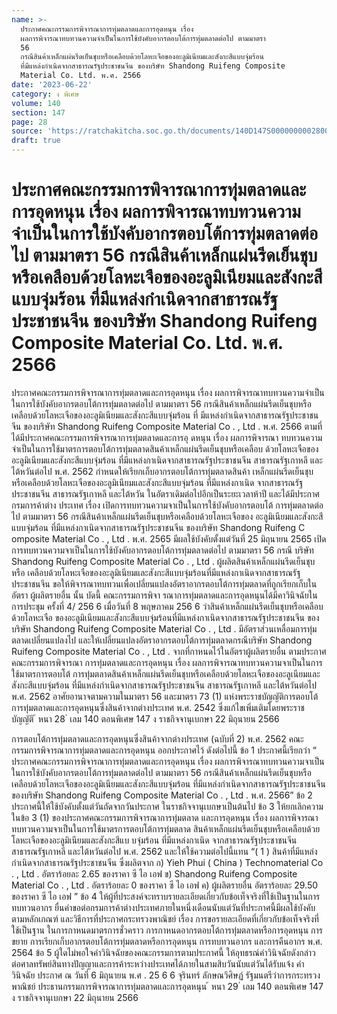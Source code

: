 ```yaml
---
name: >-
  ประกาศคณะกรรมการพิจารณาการทุ่มตลาดและการอุดหนุน เรื่อง
  ผลการพิจารณาทบทวนความจำเป็นในการใช้บังคับอากรตอบโต้การทุ่มตลาดต่อไป ตามมาตรา
  56
  กรณีสินค้าเหล็กแผ่นรีดเย็นชุบหรือเคลือบด้วยโลหะเจือของอะลูมิเนียมและสังกะสีแบบจุ่มร้อน
  ที่มีแหล่งกำเนิดจากสาธารณรัฐประชาชนจีน ของบริษัท Shandong Ruifeng Composite
  Material Co. Ltd. พ.ศ. 2566
date: '2023-06-22'
category: ง พิเศษ
volume: 140
section: 147
page: 28
source: 'https://ratchakitcha.soc.go.th/documents/140D147S0000000002800.pdf'
draft: true
---
```


# ประกาศคณะกรรมการพิจารณาการทุ่มตลาดและการอุดหนุน เรื่อง ผลการพิจารณาทบทวนความจำเป็นในการใช้บังคับอากรตอบโต้การทุ่มตลาดต่อไป ตามมาตรา 56 กรณีสินค้าเหล็กแผ่นรีดเย็นชุบหรือเคลือบด้วยโลหะเจือของอะลูมิเนียมและสังกะสีแบบจุ่มร้อน ที่มีแหล่งกำเนิดจากสาธารณรัฐประชาชนจีน ของบริษัท Shandong Ruifeng Composite Material Co. Ltd. พ.ศ. 2566

ประกาศคณะกรรมการพิจารณาการทุ่มตลาดและการอุดหนุน เรื่อง ผลการพิจารณาทบทวนความจำเป็นในการใช้บังคับอากรตอบโต้การทุ่มตลาดต่อไป ตามมาตรา 56 กรณีสินค้าเหล็กแผ่นรีดเย็นชุบหรือเคลือบด้วยโลหะเจือของอะลูมิเนียมและสังกะสีแบบจุ่มร้อน ที่ มีแหล่งกำเนิดจากสาธารณรัฐประชาชนจีน ของบริษัท Shandong Ruifeng Composite Material Co . , Ltd . พ.ศ. 2566 ตามที่ได้มีประกาศคณะกรรมการพิจารณาการทุ่มตลาดและการอุ ดหนุน เรื่อง ผลการพิจารณา ทบทวนความจำเป็นในการใช้มาตรการตอบโต้การทุ่มตลาดสินค้าเหล็กแผ่นรีดเย็นชุบหรือเคลือบ ด้วยโลหะเจือของอะลูมิเนียมและสังกะสีแบบจุ่มร้อน ที่มีแหล่งกาเนิดจากสาธารณรัฐประชาชนจีน สาธารณรัฐเกาหลี และไต้หวันต่อไป พ.ศ. 2562 กำหนดให้เรียกเก็บอากรตอบโต้การทุ่มตลาดสินค้า เหล็กแผ่นรีดเย็นชุบหรือเคลือบด้วยโลหะเจือของอะลูมิเนียมและสังกะสีแบบจุ่มร้อน ที่มีแหล่งกาเนิด จากสาธารณรัฐประชาชนจีน สาธารณรัฐเกาหลี และไต้หวัน ในอัตราเดิมต่อไปอีกเป็นระยะเวลาห้าปี และได้มีประกาศกรมการค้าต่าง ประเทศ เรื่อง เปิดการทบทวนความจาเป็นในการใช้บังคับอากรตอบโต้ การทุ่มตลาดต่อไป ตามมาตรา 56 กรณีสินค้าเหล็กแผ่นรีดเย็นชุบหรือเคลือบด้วยโลหะเจือของ อะลูมิเนียมและสังกะสีแบบจุ่มร้อน ที่มีแหล่งกาเนิดจากสาธารณรัฐประชาชนจีน ของบริษัท Shandong Ruifeng C omposite Material Co . , Ltd . พ.ศ. 2565 มีผลใช้บังคับตั้งแต่วันที่ 25 มิถุนายน 2565 เปิดการทบทวนความจาเป็นในการใช้บังคับอากรตอบโต้การทุ่มตลาดต่อไป ตามมาตรา 56 กรณี บริษัท Shandong Ruifeng Composite Material Co . , Ltd . ผู้ผลิตสินค้าเหล็กแผ่นรีดเย็นชุบหรือ เคลือบด้วยโลหะเจือของอะลูมิเนียมและสังกะสีแบบจุ่มร้อนที่มีแหล่งกาเนิดจากสาธารณรัฐประชาชนจีน ขอให้พิจารณาทบทวนเพื่อเปลี่ยนแปลงอัตราอากรตอบโต้การทุ่มตลาดที่ถูกเรียกเก็บในอัตรา ผู้ผลิตรายอื่น นั้น บัดนี้ คณะกรรมการพิจา รณาการทุ่มตลาดและการอุดหนุนได้มีคาวินิจฉัยในการประชุม ครั้งที่ 4/ 256 6 เมื่อวันที่ 8 พฤษภาคม 256 6 ว่าสินค้าเหล็กแผ่นรีดเย็นชุบหรือเคลือบด้วยโลหะเจือ ของอะลูมิเนียมและสังกะสีแบบจุ่มร้อนที่มีแหล่งกาเนิดจากสาธารณรัฐประชาชนจีน ของบริษัท Shandong Ruifeng Composite Material Co . , Ltd . มีอัตราส่วนเหลื่อมการทุ่มตลาดเปลี่ยนแปลงไป และให้เปลี่ยนแปลงอัตราอากรตอบโต้การทุ่มตลาดกรณีบริษัท Shandong Ruifeng Composite Material Co . , Ltd . จากที่กาหนดไว้ในอัตราผู้ผลิตรายอื่น ตามประกาศคณะกรรมการพิจารณา การทุ่มตลาดและการอุดหนุน เรื่อง ผลการพิจารณาทบทวนความจาเป็นในการใช้มาตรการตอบโต้ การทุ่มตลาดสินค้าเหล็กแผ่นรีดเย็นชุบหรือเคลือบด้วยโลหะเจือของอะลูเนียมและสังกะสีแบบจุ่มร้อน ที่มีแหล่งกำเนิดจากสาธารณรัฐประชาชนจีน สาธารณรัฐเกาหลี และไต้หวันต่อไป พ.ศ. 2562 อาศัยอานาจตามความในมาตรา 56 และมาตรา 73 (1) แห่งพระราชบัญญัติการตอบโต้ การทุ่มตลาดและการอุดหนุนซึ่งสินค้าจากต่างประเทศ พ.ศ. 2542 ซึ่งแก้ไขเพิ่มเติมโดยพระราชบัญญัติ ้ หนา 28 ่ เลม 140 ตอนพิเศษ 147 ง ราชกิจจานุเบกษา 22 มิถุนายน 2566

การตอบโต้การทุ่มตลาดและการอุดหนุนซึ่งสินค้าจากต่างประเทศ (ฉบับที่ 2) พ.ศ. 2562 คณะกรรมการพิจารณาการทุ่มตลาดและการอุดหนุน ออกประกาศไว้ ดังต่อไปนี้ ข้อ 1 ประกาศนี้เรียกว่า “ ประกาศคณะกรรมการพิจารณาการทุ่มตลาดและการอุดหนุน เรื่อง ผลการพิจารณาทบทวนความจาเป็นในการใช้บังคับอากรตอบโต้การทุ่มตลาดต่อไป ตามมาตรา 56 กรณีสินค้าเหล็กแผ่นรีดเย็นชุบหรือเคลือบด้วยโลหะเจือของอะลูมิเนียมและสังกะสีแบบจุ่มร้อน ที่มีแหล่งกำเนิดจากสาธารณรัฐประชาชนจีน ของบริษัท Shandong Ruifeng Composite Material Co . , Ltd . พ.ศ. 2566” ข้อ 2 ประกาศนี้ให้ใช้บังคับตั้งแต่วันถัดจากวันประกาศ ในราชกิจจานุเบกษาเป็นต้นไป ข้อ 3 ให้ยกเลิกความในข้อ 3 (1) ของประกาศคณะกรรมการพิจารณาการทุ่มตลาด และการอุดหนุน เรื่อง ผลการพิจารณาทบทวนความจาเป็นในการใช้มาตรการตอบโต้การทุ่มตลาด สินค้าเหล็กแผ่นรีดเย็นชุบหรือเคลือบด้วยโลหะเจือของอะลูมิเนียมและสังกะสีแบ บจุ่มร้อน ที่มีแหล่งกาเนิด จากสาธารณรัฐประชาชนจีน สาธารณรัฐเกาหลี และไต้หวันต่อไป พ.ศ. 2562 และให้ใช้ความต่อไปนี้แทน “( 1 ) สินค้าที่มีแหล่งกำเนิดจากสาธารณรัฐประชาชนจีน ซึ่งผลิตจาก ก) Yieh Phui ( China ) Technomaterial Co . , Ltd . อัตราร้อยละ 2.65 ของราคา ซี ไอ เอฟ ข) Shandong Ruifeng Composite Material Co . , Ltd . อัตราร้อยละ 0 ของราคา ซี ไอ เอฟ ค) ผู้ผลิตรายอื่น อัตราร้อยละ 29.50 ของราคา ซี ไอ เอฟ ” ข้อ 4 ให้ผู้ที่ประสงค์จะทราบรายละเอียดเกี่ยวกับข้อเท็จจริงที่ใช้เป็นฐานในการทบทวนอากร ยื่นคำขอต่อกรมการค้าต่างประเทศภายในหนึ่งเดือนนับแต่วันที่ประกาศนี้มีผลใช้บังคับตามหลักเกณฑ์ และวิธีการที่ประกาศกระทรวงพาณิชย์ เรื่อง การขอรายละเอียดที่เกี่ยวกับข้อเท็จจริงที่ ใช้เป็นฐาน ในการกาหนดมาตรการชั่วคราว การกาหนดอากรตอบโต้การทุ่มตลาดหรือการอุดหนุน การขยาย การเรียกเก็บอากรตอบโต้การทุ่มตลาดหรือการอุดหนุน การทบทวนอากร และการคืนอากร พ.ศ. 2564 ข้อ 5 ผู้ใดไม่พอใจคำวินิจฉัยของคณะกรรมการตามประกาศนี้ ให้อุทธรณ์คำวินิจฉัยดังกล่าว ต่อศาลทรัพย์สินทางปัญญาและการค้าระหว่างประเทศได้ภายในสามสิบวันนับแต่วันได้รับแจ้ง คำวินิจฉัย ประกาศ ณ วันที่ 6 มิถุนายน พ.ศ . 25 6 6 จุรินทร์ ลักษณวิศิษฏ์ รัฐมนตรีว่าการกระทรวงพาณิชย์ ประธานกรรมการพิจารณาการทุ่มตลาดและการอุดหนุน ้ หนา 29 ่ เลม 140 ตอนพิเศษ 147 ง ราชกิจจานุเบกษา 22 มิถุนายน 2566















